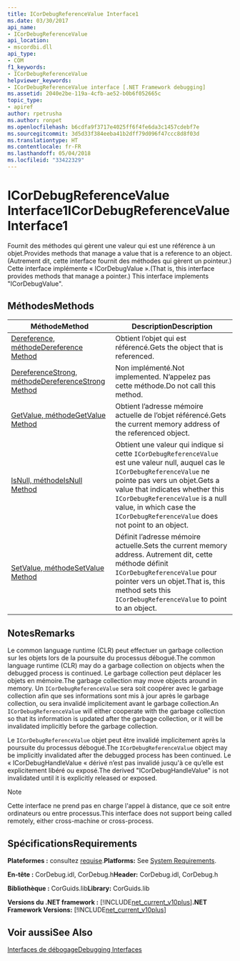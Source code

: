 ```yaml
---
title: ICorDebugReferenceValue Interface1
ms.date: 03/30/2017
api_name:
- ICorDebugReferenceValue
api_location:
- mscordbi.dll
api_type:
- COM
f1_keywords:
- ICorDebugReferenceValue
helpviewer_keywords:
- ICorDebugReferenceValue interface [.NET Framework debugging]
ms.assetid: 2040e2be-119a-4cfb-ae52-b0b6f052665c
topic_type:
- apiref
author: rpetrusha
ms.author: ronpet
ms.openlocfilehash: b6cdfa9f3717e4025ff6f4fe6da3c1457cdebf7e
ms.sourcegitcommit: 3d5d33f384eeba41b2dff79d096f47ccc8d8f03d
ms.translationtype: HT
ms.contentlocale: fr-FR
ms.lasthandoff: 05/04/2018
ms.locfileid: "33422329"
---
```

# <a name="icordebugreferencevalue-interface1"></a><span data-ttu-id="e8fec-102">ICorDebugReferenceValue Interface1</span><span class="sxs-lookup"><span data-stu-id="e8fec-102">ICorDebugReferenceValue Interface1</span></span>
<span data-ttu-id="e8fec-103">Fournit des méthodes qui gèrent une valeur qui est une référence à un objet.</span><span class="sxs-lookup"><span data-stu-id="e8fec-103">Provides methods that manage a value that is a reference to an object.</span></span> <span data-ttu-id="e8fec-104">(Autrement dit, cette interface fournit des méthodes qui gèrent un pointeur.) Cette interface implémente « ICorDebugValue ».</span><span class="sxs-lookup"><span data-stu-id="e8fec-104">(That is, this interface provides methods that manage a pointer.) This interface implements "ICorDebugValue".</span></span>  
  
## <a name="methods"></a><span data-ttu-id="e8fec-105">Méthodes</span><span class="sxs-lookup"><span data-stu-id="e8fec-105">Methods</span></span>  
  
|<span data-ttu-id="e8fec-106">Méthode</span><span class="sxs-lookup"><span data-stu-id="e8fec-106">Method</span></span>|<span data-ttu-id="e8fec-107">Description</span><span class="sxs-lookup"><span data-stu-id="e8fec-107">Description</span></span>|  
|------------|-----------------|  
|[<span data-ttu-id="e8fec-108">Dereference, méthode</span><span class="sxs-lookup"><span data-stu-id="e8fec-108">Dereference Method</span></span>](../../../../docs/framework/unmanaged-api/debugging/icordebugreferencevalue-dereference-method.md)|<span data-ttu-id="e8fec-109">Obtient l’objet qui est référencé.</span><span class="sxs-lookup"><span data-stu-id="e8fec-109">Gets the object that is referenced.</span></span>|  
|[<span data-ttu-id="e8fec-110">DereferenceStrong, méthode</span><span class="sxs-lookup"><span data-stu-id="e8fec-110">DereferenceStrong Method</span></span>](../../../../docs/framework/unmanaged-api/debugging/icordebugreferencevalue-dereferencestrong-method.md)|<span data-ttu-id="e8fec-111">Non implémenté.</span><span class="sxs-lookup"><span data-stu-id="e8fec-111">Not implemented.</span></span> <span data-ttu-id="e8fec-112">N’appelez pas cette méthode.</span><span class="sxs-lookup"><span data-stu-id="e8fec-112">Do not call this method.</span></span>|  
|[<span data-ttu-id="e8fec-113">GetValue, méthode</span><span class="sxs-lookup"><span data-stu-id="e8fec-113">GetValue Method</span></span>](../../../../docs/framework/unmanaged-api/debugging/icordebugreferencevalue-getvalue-method.md)|<span data-ttu-id="e8fec-114">Obtient l’adresse mémoire actuelle de l’objet référencé.</span><span class="sxs-lookup"><span data-stu-id="e8fec-114">Gets the current memory address of the referenced object.</span></span>|  
|[<span data-ttu-id="e8fec-115">IsNull, méthode</span><span class="sxs-lookup"><span data-stu-id="e8fec-115">IsNull Method</span></span>](../../../../docs/framework/unmanaged-api/debugging/icordebugreferencevalue-isnull-method.md)|<span data-ttu-id="e8fec-116">Obtient une valeur qui indique si cette `ICorDebugReferenceValue` est une valeur null, auquel cas le `ICorDebugReferenceValue` ne pointe pas vers un objet.</span><span class="sxs-lookup"><span data-stu-id="e8fec-116">Gets a value that indicates whether this `ICorDebugReferenceValue` is a null value, in which case the `ICorDebugReferenceValue` does not point to an object.</span></span>|  
|[<span data-ttu-id="e8fec-117">SetValue, méthode</span><span class="sxs-lookup"><span data-stu-id="e8fec-117">SetValue Method</span></span>](../../../../docs/framework/unmanaged-api/debugging/icordebugreferencevalue-setvalue-method.md)|<span data-ttu-id="e8fec-118">Définit l’adresse mémoire actuelle.</span><span class="sxs-lookup"><span data-stu-id="e8fec-118">Sets the current memory address.</span></span> <span data-ttu-id="e8fec-119">Autrement dit, cette méthode définit `ICorDebugReferenceValue` pour pointer vers un objet.</span><span class="sxs-lookup"><span data-stu-id="e8fec-119">That is, this method sets this `ICorDebugReferenceValue` to point to an object.</span></span>|  
  
## <a name="remarks"></a><span data-ttu-id="e8fec-120">Notes</span><span class="sxs-lookup"><span data-stu-id="e8fec-120">Remarks</span></span>  
 <span data-ttu-id="e8fec-121">Le common language runtime (CLR) peut effectuer un garbage collection sur les objets lors de la poursuite du processus débogué.</span><span class="sxs-lookup"><span data-stu-id="e8fec-121">The common language runtime (CLR) may do a garbage collection on objects when the debugged process is continued.</span></span> <span data-ttu-id="e8fec-122">Le garbage collection peut déplacer les objets en mémoire.</span><span class="sxs-lookup"><span data-stu-id="e8fec-122">The garbage collection may move objects around in memory.</span></span> <span data-ttu-id="e8fec-123">Un `ICorDebugReferenceValue` sera soit coopérer avec le garbage collection afin que ses informations sont mis à jour après le garbage collection, ou sera invalidé implicitement avant le garbage collection.</span><span class="sxs-lookup"><span data-stu-id="e8fec-123">An `ICorDebugReferenceValue` will either cooperate with the garbage collection so that its information is updated after the garbage collection, or it will be invalidated implicitly before the garbage collection.</span></span>  
  
 <span data-ttu-id="e8fec-124">Le `ICorDebugReferenceValue` objet peut être invalidé implicitement après la poursuite du processus débogué.</span><span class="sxs-lookup"><span data-stu-id="e8fec-124">The `ICorDebugReferenceValue` object may be implicitly invalidated after the debugged process has been continued.</span></span> <span data-ttu-id="e8fec-125">Le « ICorDebugHandleValue « dérivé n’est pas invalidé jusqu'à ce qu’elle est explicitement libéré ou exposé.</span><span class="sxs-lookup"><span data-stu-id="e8fec-125">The derived "ICorDebugHandleValue" is not invalidated until it is explicitly released or exposed.</span></span>  
  
> [!NOTE]
>  <span data-ttu-id="e8fec-126">Cette interface ne prend pas en charge l'appel à distance, que ce soit entre ordinateurs ou entre processus.</span><span class="sxs-lookup"><span data-stu-id="e8fec-126">This interface does not support being called remotely, either cross-machine or cross-process.</span></span>  
  
## <a name="requirements"></a><span data-ttu-id="e8fec-127">Spécifications</span><span class="sxs-lookup"><span data-stu-id="e8fec-127">Requirements</span></span>  
 <span data-ttu-id="e8fec-128">**Plateformes :** consultez [requise](../../../../docs/framework/get-started/system-requirements.md).</span><span class="sxs-lookup"><span data-stu-id="e8fec-128">**Platforms:** See [System Requirements](../../../../docs/framework/get-started/system-requirements.md).</span></span>  
  
 <span data-ttu-id="e8fec-129">**En-tête :** CorDebug.idl, CorDebug.h</span><span class="sxs-lookup"><span data-stu-id="e8fec-129">**Header:** CorDebug.idl, CorDebug.h</span></span>  
  
 <span data-ttu-id="e8fec-130">**Bibliothèque :** CorGuids.lib</span><span class="sxs-lookup"><span data-stu-id="e8fec-130">**Library:** CorGuids.lib</span></span>  
  
 <span data-ttu-id="e8fec-131">**Versions du .NET framework :** [!INCLUDE[net_current_v10plus](../../../../includes/net-current-v10plus-md.md)]</span><span class="sxs-lookup"><span data-stu-id="e8fec-131">**.NET Framework Versions:** [!INCLUDE[net_current_v10plus](../../../../includes/net-current-v10plus-md.md)]</span></span>  
  
## <a name="see-also"></a><span data-ttu-id="e8fec-132">Voir aussi</span><span class="sxs-lookup"><span data-stu-id="e8fec-132">See Also</span></span>  
    
    
 [<span data-ttu-id="e8fec-133">Interfaces de débogage</span><span class="sxs-lookup"><span data-stu-id="e8fec-133">Debugging Interfaces</span></span>](../../../../docs/framework/unmanaged-api/debugging/debugging-interfaces.md)

